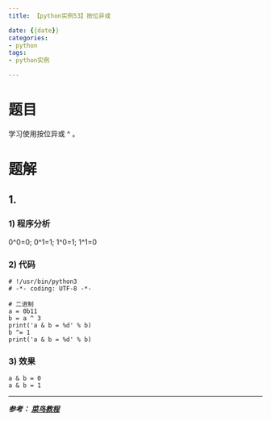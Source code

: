 ```yaml
---
title: 【python实例53】按位异或

date: {{date}}
categories:
- python
tags:
- python实例

---
```

# 题目
学习使用按位异或 ^ 。
# 题解
## 1.
### 1) 程序分析
0^0=0; 0^1=1; 1^0=1; 1^1=0
### 2) 代码

```
# !/usr/bin/python3
# -*- coding: UTF-8 -*-

# 二进制
a = 0b11
b = a ^ 3
print('a & b = %d' % b)
b ^= 1
print('a & b = %d' % b)

```

### 3) 效果
```
a & b = 0
a & b = 1
```


---
***参考：
[菜鸟教程](https://www.runoob.com/python/python-100-examples.html)***
